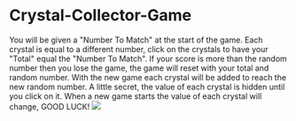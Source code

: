 # Crystal-Collector-Game
You will be given a "Number To Match" at the start of the game. 
Each crystal is equal to a different number, click on the 
crystals to have your "Total" equal the "Number To Match".
If your score is more than the random number then you lose the 
game, the game will reset with your total and random number.
With the new game each crystal will be added to reach the new
random number. A little secret, the value of each crystal is hidden 
until you click on it. When a new game starts the value of each crystal will change, GOOD LUCK!
<img src="../images/read-me-update.png">